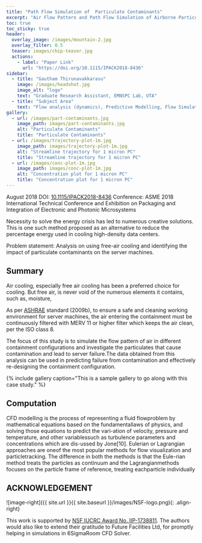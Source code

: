 ```yaml
---
title: "Path Flow Simulation of  Particulate Contaminants"
excerpt: "Air Flow Pattern and Path Flow Simulation of Airborne Particulate Contaminants in a High-Density Data Center Utilizing Airside Economization "
toc: true
toc_sticky: true
header:
  overlay_image: /images/mountain-2.jpg
  overlay_filter: 0.5
  teaser: images/chip-teaser.jpg
  actions:
    - label: "Paper Link"
      url: "https://doi.org/10.1115/IPACK2018-8436"
sidebar:
  - title: "Gautham Thirunavakkarasu"
    image: /images/headshot.jpg
    image_alt: "logo"
    text: "Graduate Research Assistant, EMNSPC Lab, UTA"
  - title: "Subject Area"
    text: "Flow analysis (dynamics), Predictive Modelling, Flow Simulation"
gallery:
  - url: /images/part-contaminants.jpg
    image_path: images/part-contaminants.jpg
    alt: "Particulate Contaminants"
    title: "Particulate Contaminants"
  - url: /images/trajectory-plot-1m.jpg
    image_path: images/trajectory-plot-1m.jpg
    alt: "Streamline trajectory for 1 micron PC"
    title: "Streamline trajectory for 1 micron PC"
  - url: /images/conc-plot-1m.jpg
    image_path: images/conc-plot-1m.jpg
    alt: "Concentration plot for 1 micron PC"
    title: "Concentration plot for 1 micron PC"
---
```


August 2018
DOI: [10.1115/IPACK2018-8436](https://doi.org/10.1115/IPACK2018-8436)
Conference: ASME 2018 International Technical Conference and Exhibition
 on Packaging and Integration of Electronic and Photonic Microsystems

Necessity to solve the energy crisis has led to numerous creative solutions. This is
one such method proposed as an alternative to reduce the percentage energy used in
cooling high-density data centers. <br/>

Problem statement: Analysis on using free-air cooling and identifying
 the impact of particulate contaminants on the server machines.

## Summary
Air cooling, especially free air cooling has been a preferred choice for cooling.
But free air, is never void of the numerous elements it contains, such as, moisture,

As per [ASHRAE](https://www.ashrae.org/technical-resources/bookstore/indoor-air-quality-guide) standard (2009b), to ensure a safe and cleaning working environment
for server machines, the air entering the containment must be continuously filtered
with MERV 11 or higher filter which keeps the air clean, per the ISO class 8.

The focus of this study is to simulate the flow pattern of air in different containment
configurations and investigate the particulates that cause contamination and lead to
server failure.The data obtained from this analysis can be used in predicting failure from
contamination and effectively re-designing the containment configuration.

{% include gallery caption="This is a sample gallery to go along with this case study." %}

## Computation
CFD modelling is the process of representing a fluid flowproblem  by  mathematical  equations  based  on  the  fundamentallaws of physics, and solving those equations to predict the vari-ation of velocity, pressure and temperature, and other variablessuch as turbulence parameters and concentrations which are dis-ussed by Jone[10].  Eulerian or Lagrangian approaches are oneof the most popular methods for flow visualization and particletracking.   The difference in both the methods is that the Eule-rian method treats the particles as continuum and the Lagrangianmethods focuses on the particle frame of reference, treating eachparticle individually

## ACKNOWLEDGEMENT

![image-right]({{ site.url }}{{ site.baseurl }}/images/NSF-logo.png){: .align-right}

This  work  is  supported  by  [NSF  IUCRC  Award  No.   IIP-1738811](https://www.nsf.gov/awardsearch/showAward?AWD_ID=1738811&HistoricalAwards=false).
The authors would also like to extend their gratitude to Future Facilities Ltd,
for promptly helping in simulations in 6SigmaRoom CFD Solver.



